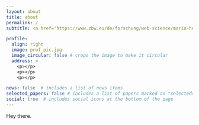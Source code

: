 ```yaml
---
layout: about
title: about
permalink: /
subtitle: <a href='https://www.zbw.eu/de/forschung/web-science/maria-henkel'>ZBW - Leibniz Information Centre for Economics</a>. Kiel, Germany. Library and Information Science.

profile:
  align: right
  image: prof_pic.jpg
  image_circular: false # crops the image to make it circular
  address: >
    <p></p>
    <p></p>
    <p></p>

news: false  # includes a list of news items
selected_papers: false # includes a list of papers marked as "selected={true}"
social: true  # includes social icons at the bottom of the page
---
```


Hey there.

